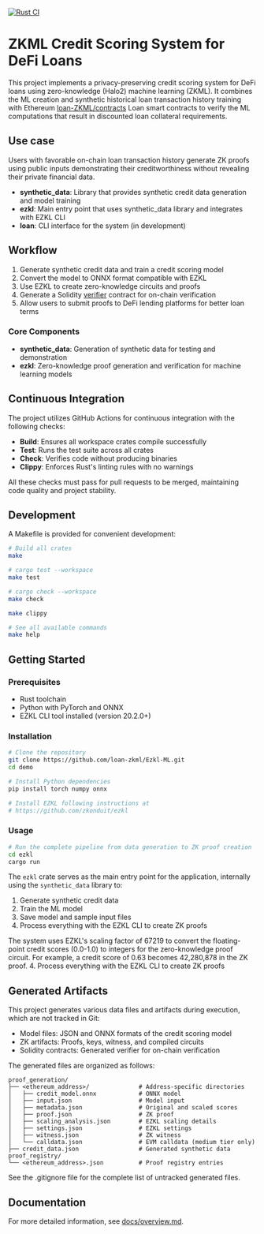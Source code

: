 [![Rust CI](https://github.com/loan-zkml/demo/actions/workflows/ci.yml/badge.svg)](https://github.com/loan-zkml/demo/actions/workflows/ci.yml)

# ZKML Credit Scoring System for DeFi Loans

This project implements a privacy-preserving credit scoring system for DeFi loans using zero-knowledge (Halo2) machine learning (ZKML).
It combines the ML creation and synthetic historical loan transaction history training with Ethereum [loan-ZKML/contracts](https://github.com/loan-ZKML/contracts) Loan smart contracts to verify the ML computations that result in discounted loan collateral requirements.

## Use case
Users with favorable on-chain loan transaction history generate ZK proofs using public inputs demonstrating their creditworthiness without revealing their private financial data.

- **synthetic_data**: Library that provides synthetic credit data generation and model training
- **ezkl**: Main entry point that uses synthetic_data library and integrates with EZKL CLI
- **loan**: CLI interface for the system (in development)

## Workflow

1. Generate synthetic credit data and train a credit scoring model
2. Convert the model to ONNX format compatible with EZKL
3. Use EZKL to create zero-knowledge circuits and proofs
4. Generate a Solidity [verifier](https://github.com/Loan-ZKML/contracts/blob/39f2a849f0a502cd2dc19422fc579e98e03e3f41/src/ZKCreditVerifier.sol#L43) contract  for on-chain verification
5. Allow users to submit proofs to DeFi lending platforms for better loan terms

### Core Components

- **synthetic_data**: Generation of synthetic data for testing and demonstration
- **ezkl**: Zero-knowledge proof generation and verification for machine learning models

## Continuous Integration

The project utilizes GitHub Actions for continuous integration with the following checks:

- **Build**: Ensures all workspace crates compile successfully
- **Test**: Runs the test suite across all crates
- **Check**: Verifies code without producing binaries
- **Clippy**: Enforces Rust's linting rules with no warnings

All these checks must pass for pull requests to be merged, maintaining code quality and project stability.

## Development

A Makefile is provided for convenient development:

```bash
# Build all crates
make

# cargo test --workspace
make test

# cargo check --workspace
make check

make clippy

# See all available commands
make help
```

## Getting Started

### Prerequisites

- Rust toolchain
- Python with PyTorch and ONNX
- EZKL CLI tool installed (version 20.2.0+)

### Installation

```bash
# Clone the repository
git clone https://github.com/loan-zkml/Ezkl-ML.git
cd demo

# Install Python dependencies
pip install torch numpy onnx

# Install EZKL following instructions at
# https://github.com/zkonduit/ezkl
```

### Usage

```bash
# Run the complete pipeline from data generation to ZK proof creation
cd ezkl
cargo run
```
The `ezkl` crate serves as the main entry point for the application, internally using the `synthetic_data` library to:
1. Generate synthetic credit data
2. Train the ML model
3. Save model and sample input files
4. Process everything with the EZKL CLI to create ZK proofs

The system uses EZKL's scaling factor of 67219 to convert the floating-point credit scores (0.0-1.0) to integers for the zero-knowledge proof circuit. For example, a credit score of 0.63 becomes 42,280,878 in the ZK proof.
4. Process everything with the EZKL CLI to create ZK proofs

## Generated Artifacts

This project generates various data files and artifacts during execution, which are not tracked in Git:

- Model files: JSON and ONNX formats of the credit scoring model
- ZK artifacts: Proofs, keys, witness, and compiled circuits 
- Solidity contracts: Generated verifier for on-chain verification

The generated files are organized as follows:
```
proof_generation/
├── <ethereum_address>/              # Address-specific directories
│   ├── credit_model.onnx            # ONNX model
│   ├── input.json                   # Model input
│   ├── metadata.json                # Original and scaled scores
│   ├── proof.json                   # ZK proof
│   ├── scaling_analysis.json        # EZKL scaling details
│   ├── settings.json                # EZKL settings
│   ├── witness.json                 # ZK witness
│   └── calldata.json                # EVM calldata (medium tier only)
├── credit_data.json                 # Generated synthetic data
proof_registry/
└── <ethereum_address>.json          # Proof registry entries
```

See the .gitignore file for the complete list of untracked generated files.

## Documentation

For more detailed information, see [docs/overview.md](docs/overview.md).
